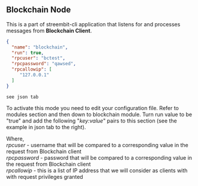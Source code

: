 ## Blockchain Node

This is a part of streembit-cli application that listens for and processes messages from **Blockchain Client**.

```json
{
  "name": "blockchain",
  "run": true,
  "rpcuser": "bctest",
  "rpcpassword": "qawsed",
  "rpcallowip": [
     "127.0.0.1"
  ]
}
```
```shell
see json tab
```

To activate this mode you need to edit your configuration file. Refer to modules section
and then down to blockchain module. Turn run value to be "true" and add the following "*key:value*"
pairs to this section (see the example in json tab to the right).

Where,<br />
*rpcuser* - username that will be compared to a corresponding value in the request from Blockchain client<br />
*rpcpassword* - password that will be compared to a corresponding value in the request from Blockchain client<br />
*rpcallowip* - this is a list of IP address that we will consider as clients with with request privileges granted

